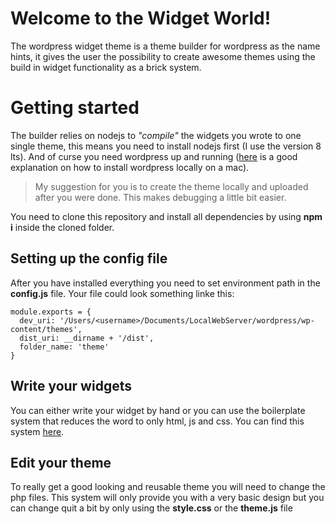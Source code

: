# Welcome to the Widget World!

The wordpress widget theme is a theme builder for wordpress as the name hints, it gives the user the possibility to create awesome themes using the build in widget functionality as a brick system. 

# Getting started
The builder relies on nodejs to _"compile"_ the widgets you wrote to one single theme, this means you need to install nodejs first (I use the version 8 lts). 
And of curse you need wordpress up and running ([here](https://codex.wordpress.org/Installing_WordPress_Locally_on_Your_Mac_With_MAMP) is a good explanation on how to install wordpress locally on a mac). 
>My suggestion for you is to create the theme locally and uploaded after you were done. This makes debugging a little bit easier.

You need to clone this repository and install all dependencies by using **npm i** inside the cloned folder.

## Setting up the config file
After you have installed everything you need to set environment path in the **config.js** file. Your file could look something linke this: 

    module.exports = {
      dev_uri: '/Users/<username>/Documents/LocalWebServer/wordpress/wp-content/themes',
      dist_uri: __dirname + '/dist',
      folder_name: 'theme'
    }


## Write your widgets

You can either write your widget by hand or you can use the boilerplate system that reduces the word to only html, js and css. You can find this system [here](https://github.com/MaPhil/wordpress-widget-boilerplate).

## Edit your theme

To really get a good looking and reusable theme you will need to change the php files. This system will only provide you with a very basic design but you can change quit a bit by only using the **style.css** or the **theme.js** file

